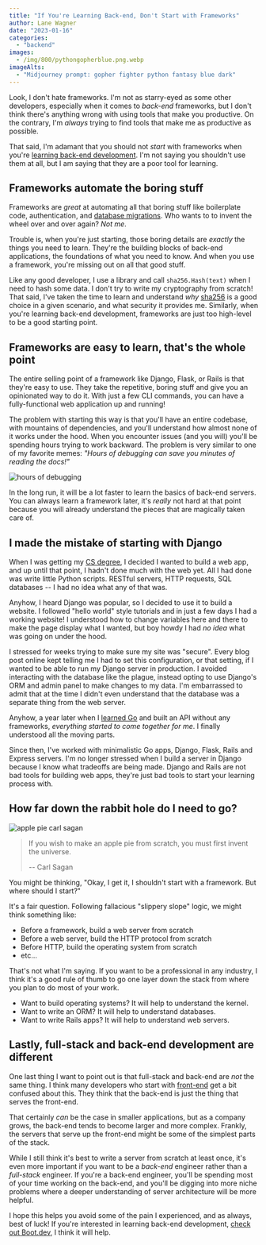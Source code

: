 ```yaml
---
title: "If You're Learning Back-end, Don't Start with Frameworks"
author: Lane Wagner
date: "2023-01-16"
categories: 
  - "backend"
images:
  - /img/800/pythongopherblue.png.webp
imageAlts:
  - "Midjourney prompt: gopher fighter python fantasy blue dark"
---
```


Look, I don't hate frameworks. I'm not as starry-eyed as some other developers, especially when it comes to *back-end* frameworks, but I don't think there's anything wrong with using tools that make you productive. On the contrary, I'm *always* trying to find tools that make me as productive as possible.

That said, I'm adamant that you should not *start* with frameworks when you're [learning back-end development](https://boot.dev). I'm not saying you shouldn't use them at all, but I am saying that they are a poor tool for learning.

## Frameworks automate the boring stuff

Frameworks are *great* at automating all that boring stuff like boilerplate code, authentication, and [database migrations](https://blog.boot.dev/clean-code/death-taxes-and-database-migrations/). Who wants to to invent the wheel over and over again? *Not me*.

Trouble is, when you're just starting, those boring details are *exactly* the things you need to learn. They're the building blocks of back-end applications, the foundations of what you need to know. And when you use a framework, you're missing out on all that good stuff.

Like any good developer, I use a library and call `sha256.Hash(text)` when I need to hash some data. I don't try to write my cryptography from scratch! That said, I've taken the time to learn and understand *why* [sha256](https://blog.boot.dev/cryptography/how-sha-2-works-step-by-step-sha-256/) is a good choice in a given scenario, and what security it provides me. Similarly, when you're learning back-end development, frameworks are just too high-level to be a good starting point.

## Frameworks are easy to learn, that's the whole point

The entire selling point of a framework like Django, Flask, or Rails is that they're easy to use. They take the repetitive, boring stuff and give you an opinionated way to do it. With just a few CLI commands, you can have a fully-functional web application up and running!

The problem with starting this way is that you'll have an entire codebase, with mountains of dependencies, and you'll understand how almost none of it works under the hood. When you encounter issues (and you will) you'll be spending hours trying to work backward. The problem is very similar to one of my favorite memes: *"Hours of debugging can save you minutes of reading the docs!"*

![hours of debugging](https://pbs.twimg.com/media/E2A3GwaXsAA_GwQ?format=jpg&name=small)

In the long run, it will be a lot faster to learn the basics of back-end servers. You can always learn a framework later, it's *really* not hard at that point because you will already understand the pieces that are magically taken care of.

## I made the mistake of starting with Django

When I was getting my [CS degree](https://blog.boot.dev/jobs/is-coding-bootcamp-worth-it/), I decided I wanted to build a web app, and up until that point, I hadn't done much with the web yet. All I had done was write little Python scripts. RESTful servers, HTTP requests, SQL databases -- I had no idea what any of that was.

Anyhow, I heard Django was popular, so I decided to use it to build a website. I followed "hello world" style tutorials and in just a few days I had a working website! I understood how to change variables here and there to make the page display what I wanted, but boy howdy I had *no idea* what was going on under the hood.

I stressed for weeks trying to make sure my site was "secure". Every blog post online kept telling me I had to set this configuration, or that setting, if I wanted to be able to run my Django server in production. I avoided interacting with the database like the plague, instead opting to use Django's ORM and admin panel to make changes to my data. I'm embarrassed to admit that at the time I didn't even understand that the database was a separate thing from the web server.

Anyhow, a year later when I [learned Go](https://boot.dev/learn/learn-golang) and built an API without any frameworks, *everything started to come together for me*. I finally understood all the moving parts.

Since then, I've worked with minimalistic Go apps, Django, Flask, Rails and Express servers. I'm no longer stressed when I build a server in Django because I know what tradeoffs are being made. Django and Rails are not bad tools for building web apps, they're just bad tools to start your learning process with.

## How far down the rabbit hole do I need to go?

![apple pie carl sagan](https://blog.boot.dev/img/800/applepie.png.webp)

> If you wish to make an apple pie from scratch, you must first invent the universe.
>
> -- Carl Sagan

You might be thinking, "Okay, I get it, I shouldn't start with a framework. But where should I start?"

It's a fair question. Following fallacious "slippery slope" logic, we might think something like:

* Before a framework, build a web server from scratch
* Before a web server, build the HTTP protocol from scratch
* Before HTTP, build the operating system from scratch
* etc...

That's not what I'm saying. If you want to be a professional in any industry, I think it's a good rule of thumb to go one layer down the stack from where you plan to do most of your work.

* Want to build operating systems? It will help to understand the kernel.
* Want to write an ORM? It will help to understand databases.
* Want to write Rails apps? It will help to understand web servers.

## Lastly, full-stack and back-end development are different

One last thing I want to point out is that full-stack and back-end are *not* the same thing. I think many developers who start with [front-end](https://blog.boot.dev/backend/frontend-vs-backend-meaning/) get a bit confused about this. They think that the back-end is just the thing that serves the front-end.

That certainly *can* be the case in smaller applications, but as a company grows, the back-end tends to become larger and more complex. Frankly, the servers that serve up the front-end might be some of the simplest parts of the stack.

While I still think it's best to write a server from scratch at least once, it's even more important if you want to be a *back-end* engineer rather than a *full-stack* engineer. If you're a back-end engineer, you'll be spending most of your time working on the back-end, and you'll be digging into more niche problems where a deeper understanding of server architecture will be more helpful.

I hope this helps you avoid some of the pain I experienced, and as always, best of luck! If you're interested in learning back-end development, [check out Boot.dev](https://boot.dev), I think it will help.
